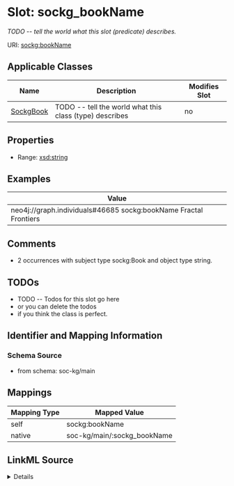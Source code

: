 

# Slot: sockg_bookName


_TODO -- tell the world what this slot (predicate) describes._





URI: [sockg:bookName](http://www.semanticweb.org/sockg/ontologies/2024/0/soil-carbon-ontology/bookName)



<!-- no inheritance hierarchy -->





## Applicable Classes

| Name | Description | Modifies Slot |
| --- | --- | --- |
| [SockgBook](../classes/SockgBook.md) | TODO -- tell the world what this class (type) describes |  no  |







## Properties

* Range: [xsd:string](http://www.w3.org/2001/XMLSchema#string)






## Examples

| Value |
| --- |
| neo4j://graph.individuals#46685 sockg:bookName Fractal Frontiers |

## Comments

* 2 occurrences with subject type sockg:Book and object type string.

## TODOs

* TODO -- Todos for this slot go here
* or you can delete the todos
* if you think the class is perfect.

## Identifier and Mapping Information







### Schema Source


* from schema: soc-kg/main




## Mappings

| Mapping Type | Mapped Value |
| ---  | ---  |
| self | sockg:bookName |
| native | soc-kg/main/:sockg_bookName |




## LinkML Source

<details>
```yaml
name: sockg_bookName
description: TODO -- tell the world what this slot (predicate) describes.
todos:
- TODO -- Todos for this slot go here
- or you can delete the todos
- if you think the class is perfect.
comments:
- 2 occurrences with subject type sockg:Book and object type string.
examples:
- value: neo4j://graph.individuals#46685 sockg:bookName Fractal Frontiers
from_schema: soc-kg/main
rank: 1000
slot_uri: sockg:bookName
alias: sockg_bookName
domain_of:
- sockg_Book
range: string

```
</details>